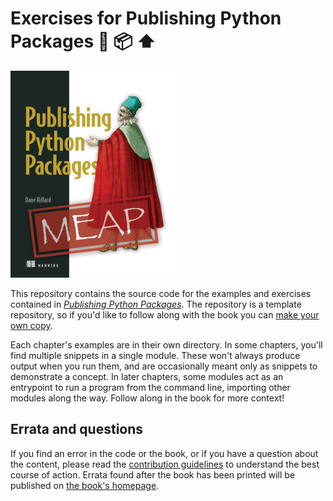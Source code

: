 # Exercises for Publishing Python Packages 🐍 📦 ⬆️

![](cover.jpg)

This repository contains the source code for the examples and exercises contained in [_Publishing Python Packages_](https://pypackages.com). The repository is a template repository, so if you'd like to follow along with the book you can [make your own copy](https://github.com/daneah/publishing-python-packages/generate).

Each chapter's examples are in their own directory. In some chapters, you'll find multiple snippets in a single module. These won't always produce output when you run them, and are occasionally meant only as snippets to demonstrate a concept. In later chapters, some modules act as an entrypoint to run a program from the command line, importing other modules along the way. Follow along in the book for more context!

## Errata and questions

If you find an error in the code or the book, or if you have a question about the content, please read the [contribution guidelines](.github/CONTRIBUTING.md) to understand the best course of action. Errata found after the book has been printed will be published on [the book's homepage](https://pypackages.com).
